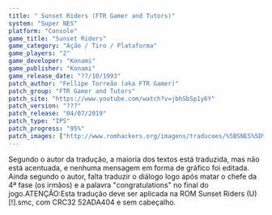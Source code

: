 ```yaml
---
title: " Sunset Riders (FTR Gamer and Tutors)"
system: "Super NES"
platform: "Console"
game_title: "Sunset Riders"
game_category: "Ação / Tiro / Plataforma"
game_players: "2"
game_developer: "Konami"
game_publisher: "Konami"
game_release_date: "??/10/1993"
patch_author: "Fellipe Torreão (aka FTR Gamer)"
patch_group: "FTR Gamer and Tutors"
patch_site: "https://www.youtube.com/watch?v=jbhSbSp1y6Y"
patch_version: "???"
patch_release: "04/07/2019"
patch_type: "IPS"
patch_progress: "95%"
patch_images: ["http://www.romhackers.org/imagens/traducoes/%5BSNES%5D%20Sunset%20Riders%20-%20FTR%20Gamer%20-%201.png","http://www.romhackers.org/imagens/traducoes/%5BSNES%5D%20Sunset%20Riders%20-%20FTR%20Gamer%20-%202.png","http://www.romhackers.org/imagens/traducoes/%5BSNES%5D%20Sunset%20Riders%20-%20FTR%20Gamer%20-%203.png"]
---
```

Segundo o autor da tradução, a maioria dos textos está traduzida, mas não está acentuada, e nenhuma mensagem em forma de gráfico foi editada. Ainda segundo o autor, falta traduzir o diálogo logo após matar o chefe da 4ª fase (os irmãos) e a palavra "congratulations" no final do jogo.ATENÇÃO:Esta tradução deve ser aplicada na ROM Sunset Riders (U) [!].smc, com CRC32 52ADA404 e sem cabeçalho.